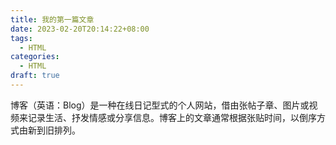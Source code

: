 ```yaml
---
title: 我的第一篇文章
date: 2023-02-20T20:14:22+08:00
tags:
  - HTML
categories:
  - HTML
draft: true
---
```


博客（英语：Blog）是一种在线日记型式的个人网站，借由张帖子章、图片或视频来记录生活、抒发情感或分享信息。博客上的文章通常根据张贴时间，以倒序方式由新到旧排列。
